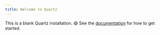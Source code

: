 ```yaml
---
title: Welcome to Quartz
---
```


This is a blank Quartz installation. :smile:
See the [documentation](https://quartz.jzhao.xyz) for how to get started.
